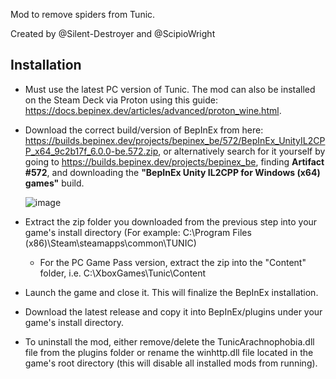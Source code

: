 Mod to remove spiders from Tunic.

Created by @Silent-Destroyer and @ScipioWright

## Installation
- Must use the latest PC version of Tunic. The mod can also be installed on the Steam Deck via Proton using this guide: https://docs.bepinex.dev/articles/advanced/proton_wine.html.
- Download the correct build/version of BepInEx from here: https://builds.bepinex.dev/projects/bepinex_be/572/BepInEx_UnityIL2CPP_x64_9c2b17f_6.0.0-be.572.zip, or alternatively search for it yourself by going to https://builds.bepinex.dev/projects/bepinex_be, finding <b>Artifact #572</b>, and downloading the <b>"BepInEx Unity IL2CPP for Windows (x64) games"</b> build. 

  ![image](https://user-images.githubusercontent.com/110704408/188519149-d9476aa9-55f6-4f38-9ce9-93d137fa71af.png)
- Extract the zip folder you downloaded from the previous step into your game's install directory (For example: C:\Program Files (x86)\Steam\steamapps\common\TUNIC)
  - For the PC Game Pass version, extract the zip into the "Content" folder, i.e. C:\XboxGames\Tunic\Content
- Launch the game and close it. This will finalize the BepInEx installation.
- Download the latest release and copy it into BepInEx/plugins under your game's install directory.
- To uninstall the mod, either remove/delete the TunicArachnophobia.dll file from the plugins folder or rename the winhttp.dll file located in the game's root directory (this will disable all installed mods from running).
